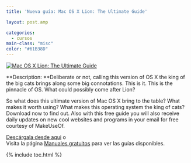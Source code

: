 ```yaml
---
title: 'Nueva guía: Mac OS X Lion: The Ultimate Guide'

layout: post.amp

categories:
  - cursos
main-class: "misc"
color: "#61B38D"
---
```

[![Mac OS X Lion: The Ultimate Guide][1]][2]  


**Description: **Deliberate or not, calling this version of OS X the king of the big cats brings along some big connotations. This is it. This is the pinnacle of OS. What could possibly come after Lion?

So what does this ultimate version of Mac OS X bring to the table? What makes it worth using? What makes this operating system the king of cats? Download now to find out. Also with this free guide you will also receive daily updates on new cool websites and programs in your email for free courtesy of MakeUseOf.

[Descárgala desde aqui][2] o  
Visita la página [Manuales gratuitos][3] para ver las guías disponibles.



 [1]: https://lh3.googleusercontent.com/-yeaRQKAqtZ4/TslfYMSpdTI/AAAAAAAABzs/h9H-nIMmma8/s300/lion1-240x300.jpg "Mac OS X Lion: The Ultimate Guide"
 [2]: http://elbauldelprogramador.tradepub.com/free/w_make45/prgm.cgi
 [3]: http://bashyc.blogspot.com/p/guias-gratuitas.html

{% include toc.html %}
